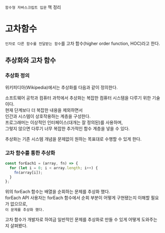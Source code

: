 `함수형 자바스크립트 입문` 책 정리

# 고차함수

`인자로 다른 함수를 전달받는 함수`를 고차 함수(higher order function, HOC)라고 한다.

## 추상화와 고차 함수

### 추상화 정의

위키피디아(Wikipedia)에서는 추상화를 다음과 같이 정의한다.

소프트웨어 공학과 컴퓨터 과학에서 추상화는 복잡한 컴퓨터 시스템을 다루기 위한 기술이다.  
현재 단계보다 더 복잡한 내용을 제외하면서  
인간과 시스템이 상호작용하는 계층을 구성한다.  
프로그래머는 이상적인 인터페이스(대개는 잘 정의된)를 사용하며,  
그렇지 않으면 다루기 너무 복잡한 추가적인 함수 계층을 넣을 수 있다.

추상화는 기존 시스템 개념을 문제없이 원하는 목표대로 수행할 수 있게 한다.

### 고차 함수를 통한 추상화

```javascript
const forEach1 = (array, fn) => {
  for (let i = 0; i < array.length; i++) {
    fn(array[i]);
  }
};
```

위의 forEach 함수는 배열을 순회하는 문제를 추상화 했다.  
forEach API 사용자는 forEach 함수에서 순회 부분이 어떻게 구현됐는지 이해할 필요가 없으므로,  
`이 문제를 추상화 했다.`

고차 함수가 개발자로 하여금 일반적인 문제를 추상화로 만들 수 있게 어떻게 도와주는지 살펴봤다.
